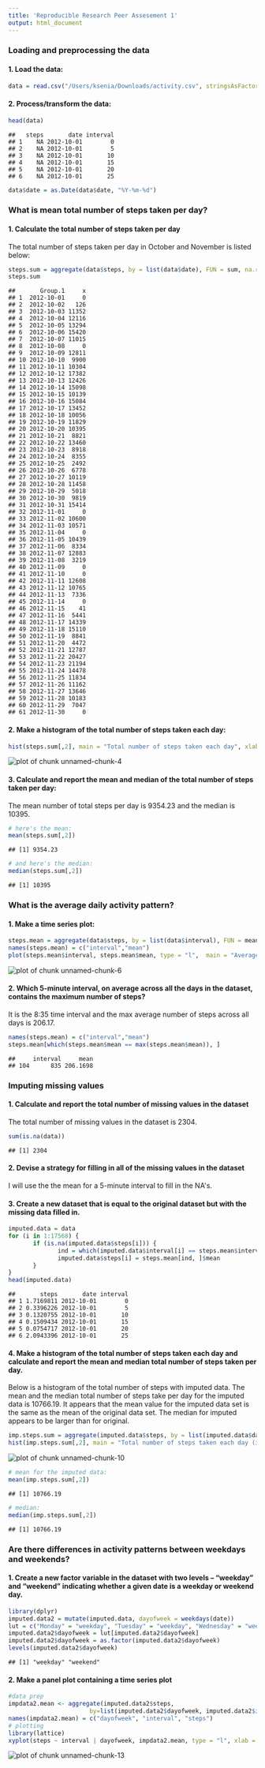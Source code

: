 ```yaml
---
title: 'Reproducible Research Peer Assesement 1'
output: html_document
---
```


### Loading and preprocessing the data
#### 1. Load the data:

```r
data = read.csv("/Users/ksenia/Downloads/activity.csv", stringsAsFactors=FALSE)
```
#### 2. Process/transform the data:

```r
head(data)
```

```
##   steps       date interval
## 1    NA 2012-10-01        0
## 2    NA 2012-10-01        5
## 3    NA 2012-10-01       10
## 4    NA 2012-10-01       15
## 5    NA 2012-10-01       20
## 6    NA 2012-10-01       25
```

```r
data$date = as.Date(data$date, "%Y-%m-%d")
```

### What is mean total number of steps taken per day?
#### 1. Calculate the total number of steps taken per day
The total number of steps taken per day in October and November is listed below:

```r
steps.sum = aggregate(data$steps, by = list(data$date), FUN = sum, na.rm = TRUE)
steps.sum 
```

```
##       Group.1     x
## 1  2012-10-01     0
## 2  2012-10-02   126
## 3  2012-10-03 11352
## 4  2012-10-04 12116
## 5  2012-10-05 13294
## 6  2012-10-06 15420
## 7  2012-10-07 11015
## 8  2012-10-08     0
## 9  2012-10-09 12811
## 10 2012-10-10  9900
## 11 2012-10-11 10304
## 12 2012-10-12 17382
## 13 2012-10-13 12426
## 14 2012-10-14 15098
## 15 2012-10-15 10139
## 16 2012-10-16 15084
## 17 2012-10-17 13452
## 18 2012-10-18 10056
## 19 2012-10-19 11829
## 20 2012-10-20 10395
## 21 2012-10-21  8821
## 22 2012-10-22 13460
## 23 2012-10-23  8918
## 24 2012-10-24  8355
## 25 2012-10-25  2492
## 26 2012-10-26  6778
## 27 2012-10-27 10119
## 28 2012-10-28 11458
## 29 2012-10-29  5018
## 30 2012-10-30  9819
## 31 2012-10-31 15414
## 32 2012-11-01     0
## 33 2012-11-02 10600
## 34 2012-11-03 10571
## 35 2012-11-04     0
## 36 2012-11-05 10439
## 37 2012-11-06  8334
## 38 2012-11-07 12883
## 39 2012-11-08  3219
## 40 2012-11-09     0
## 41 2012-11-10     0
## 42 2012-11-11 12608
## 43 2012-11-12 10765
## 44 2012-11-13  7336
## 45 2012-11-14     0
## 46 2012-11-15    41
## 47 2012-11-16  5441
## 48 2012-11-17 14339
## 49 2012-11-18 15110
## 50 2012-11-19  8841
## 51 2012-11-20  4472
## 52 2012-11-21 12787
## 53 2012-11-22 20427
## 54 2012-11-23 21194
## 55 2012-11-24 14478
## 56 2012-11-25 11834
## 57 2012-11-26 11162
## 58 2012-11-27 13646
## 59 2012-11-28 10183
## 60 2012-11-29  7047
## 61 2012-11-30     0
```
#### 2. Make a histogram of the total number of steps taken each day:

```r
hist(steps.sum[,2], main = "Total number of steps taken each day", xlab = "number of steps", breaks = 10, xlim = c(0,23000))
```

![plot of chunk unnamed-chunk-4](figure/unnamed-chunk-4-1.png) 

#### 3. Calculate and report the mean and median of the total number of steps taken per day:
The mean number of total steps per day is 9354.23 and the median is 10395.

```r
# here's the mean:
mean(steps.sum[,2])
```

```
## [1] 9354.23
```

```r
# and here's the median:
median(steps.sum[,2])
```

```
## [1] 10395
```

### What is the average daily activity pattern?
#### 1. Make a time series plot:

```r
steps.mean = aggregate(data$steps, by = list(data$interval), FUN = mean, na.rm=TRUE)
names(steps.mean) = c("interval","mean")
plot(steps.mean$interval, steps.mean$mean, type = "l",  main = "Average daily activity pattern", xlab = "5-minute interval", ylab = "mean number of steps", xlim = c(0, 2400), ylim = c(0, 200))
```

![plot of chunk unnamed-chunk-6](figure/unnamed-chunk-6-1.png) 

#### 2. Which 5-minute interval, on average across all the days in the dataset, contains the maximum number of steps?
It is the 8:35 time interval and the max average number of steps across all days is 206.17.

```r
names(steps.mean) = c("interval","mean")
steps.mean[which(steps.mean$mean == max(steps.mean$mean)), ]
```

```
##     interval     mean
## 104      835 206.1698
```

### Imputing missing values
#### 1. Calculate and report the total number of missing values in the dataset
The total number of missing values in the dataset is 2304.

```r
sum(is.na(data))
```

```
## [1] 2304
```

#### 2. Devise a strategy for filling in all of the missing values in the dataset
I will use the the mean for a 5-minute interval to fill in the NA's.

#### 3. Create a new dataset that is equal to the original dataset but with the missing data filled in.

```r
imputed.data = data 
for (i in 1:17568) {
       if (is.na(imputed.data$steps[i])) {
              ind = which(imputed.data$interval[i] == steps.mean$interval)
              imputed.data$steps[i] = steps.mean[ind, ]$mean
       }
}
head(imputed.data)
```

```
##       steps       date interval
## 1 1.7169811 2012-10-01        0
## 2 0.3396226 2012-10-01        5
## 3 0.1320755 2012-10-01       10
## 4 0.1509434 2012-10-01       15
## 5 0.0754717 2012-10-01       20
## 6 2.0943396 2012-10-01       25
```

#### 4. Make a histogram of the total number of steps taken each day and calculate and report the mean and median total number of steps taken per day.
Below is a histogram of the total number of steps with imputed data. The mean and the median total number of steps take per day for the imputed data is 10766.19. It appears that the mean value for the imputed data set is the same as the mean of the original data set. The median for imputed appears to be larger than for original. 

```r
imp.steps.sum = aggregate(imputed.data$steps, by = list(imputed.data$date), FUN = sum)
hist(imp.steps.sum[,2], main = "Total number of steps taken each day (imputed data)", xlab = "number of steps", breaks = 10, xlim = c(0,23000))
```

![plot of chunk unnamed-chunk-10](figure/unnamed-chunk-10-1.png) 

```r
# mean for the imputed data:
mean(imp.steps.sum[,2])
```

```
## [1] 10766.19
```

```r
# median:
median(imp.steps.sum[,2])
```

```
## [1] 10766.19
```

### Are there differences in activity patterns between weekdays and weekends?
#### 1. Create a new factor variable in the dataset with two levels – “weekday” and “weekend” indicating whether a given date is a weekday or weekend day.

```r
library(dplyr)
imputed.data2 = mutate(imputed.data, dayofweek = weekdays(date))
lut = c("Monday" = "weekday", "Tuesday" = "weekday", "Wednesday" = "weekday", "Thursday" = "weekday", "Friday" = "weekday", "Saturday" = "weekend", "Sunday" = "weekend")
imputed.data2$dayofweek = lut[imputed.data2$dayofweek]
imputed.data2$dayofweek = as.factor(imputed.data2$dayofweek)
levels(imputed.data2$dayofweek)
```

```
## [1] "weekday" "weekend"
```

#### 2. Make a panel plot containing a time series plot

```r
#data prep
impdata2.mean <- aggregate(imputed.data2$steps, 
                       by=list(imputed.data2$dayofweek, imputed.data2$interval), FUN = mean)
names(impdata2.mean) = c("dayofweek", "interval", "steps")
# plotting
library(lattice)
xyplot(steps ~ interval | dayofweek, impdata2.mean, type = "l", xlab = "interval", ylab = "number of steps", layout = c(1, 2))
```

![plot of chunk unnamed-chunk-13](figure/unnamed-chunk-13-1.png) 

